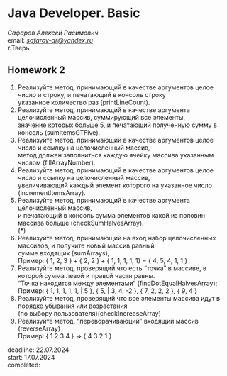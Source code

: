 # Java Developer. Basic  

_Сафаров Алексей Расимович_  
email: *safarov-ar@yandex.ru*  
г.Тверь
## Homework 2

1. Реализуйте метод, принимающий в качестве аргументов целое число и строку, и печатающий в консоль строку  
 указанное количество раз (printLineCount).
2. Реализуйте метод, принимающий в качестве аргумента целочисленный массив, суммирующий все элементы,  
 значение которых больше 5, и печатающий полученную сумму в консоль (sumItemsGTFive).
3. Реализуйте метод, принимающий в качестве аргументов целое число и ссылку на целочисленный массив,  
 метод должен заполниться каждую ячейку массива указанным числом (fillArrayNumber).
4. Реализуйте метод, принимающий в качестве аргументов целое число и ссылку на целочисленный массив,  
 увеличивающий каждый элемент которого на указанное число (incrementItemsArray).
5. Реализуйте метод, принимающий в качестве аргумента целочисленный массив,  
и печатающий в консоль сумма элементов какой из половин массива больше (checkSumHalvesArray).  
(*)  
6. Реализуйте метод, принимающий на вход набор целочисленных массивов, и получите новый массив равный  
 сумме входящих (sumArrays);  
    Пример: { 1, 2, 3 }
           + { 2, 2 }
           + { 1, 1, 1, 1, 1}
           = { 4, 5, 4, 1, 1 }
7. Реализуйте метод, проверящий что есть  “точка” в массиве, в которой сумма левой и правой части равны.  
 “Точка находится между элементами” (findDotEqualHalvesArray);  
    Пример: { 1, 1, 1, 1, 1, | 5 }, { 5, | 3, 4, -2 }, { 7, 2, 2, 2 }, { 9, 4 }
8. Реализуйте метод, проверящий что все элементы массива идут в порядке  убывания или возрастания  
 (по выбору пользователя)(checkIncreaseArray)
9. Реализуйте метод, “переворачиваюций” входящий массив (reverseArray)  
    Пример: { 1 2 3 4 } => { 4 3 2 1 }

deadline: 22.07.2024  
start: 17.07.2024  
completed: 
